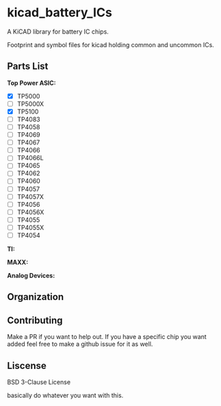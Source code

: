 # kicad_battery_ICs

A KiCAD library for battery IC chips.

Footprint and symbol files for kicad holding common and uncommon ICs.


## Parts List

**Top Power ASIC:**
- [X] TP5000
- [ ] TP5000X
- [X] TP5100
- [ ] TP4083
- [ ] TP4058
- [ ] TP4069
- [ ] TP4067
- [ ] TP4066
- [ ] TP4066L
- [ ] TP4065
- [ ] TP4062
- [ ] TP4060
- [ ] TP4057
- [ ] TP4057X
- [ ] TP4056
- [ ] TP4056X
- [ ] TP4055
- [ ] TP4055X
- [ ] TP4054

**TI:**

**MAXX:**

**Analog Devices:**




## Organization


## Contributing

Make a PR if you want to help out. If you have a specific chip you want 
added feel free to make a github issue for it as well.


## Liscense

BSD 3-Clause License

basically do whatever you want with this.
